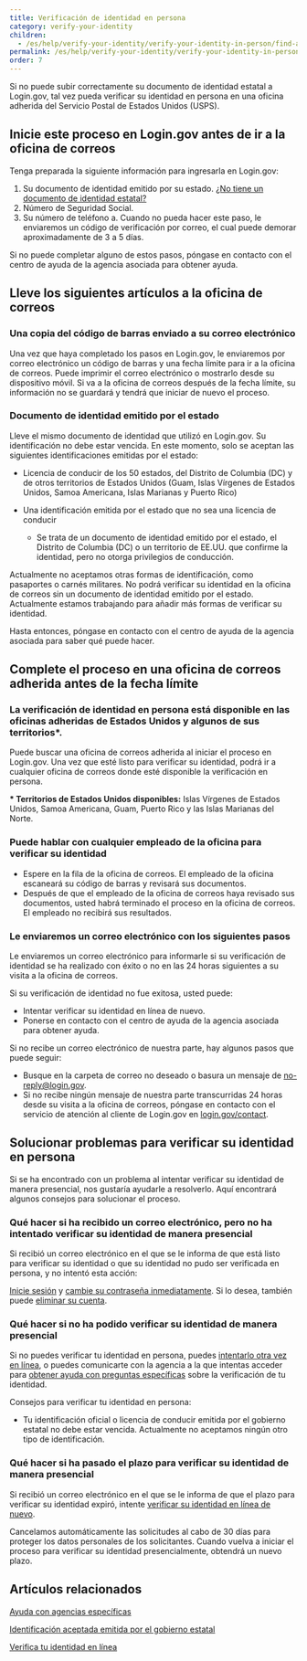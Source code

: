```yaml
---
title: Verificación de identidad en persona
category: verify-your-identity
children: 
  - /es/help/verify-your-identity/verify-your-identity-in-person/find-a-participating-post-office/
permalink: /es/help/verify-your-identity/verify-your-identity-in-person/
order: 7
---
```

Si no puede subir correctamente su documento de identidad estatal a Login.gov, tal vez pueda verificar su identidad en persona en una oficina adherida del Servicio Postal de Estados Unidos (USPS).

## Inicie este proceso en Login.gov antes de ir a la oficina de correos 

Tenga preparada la siguiente información para ingresarla en Login.gov:

1. Su documento de identidad emitido por su estado. [¿No tiene un documento de identidad estatal?](/es/help/verify-your-identity/accepted-state-issued-identification/)
2. Número de Seguridad Social.
3. Su número de teléfono
   a. Cuando no pueda hacer este paso, le enviaremos un código de verificación por correo, el cual puede demorar aproximadamente de 3 a 5 días.

Si no puede completar alguno de estos pasos, póngase en contacto con el centro de ayuda de la agencia asociada para obtener ayuda.

## Lleve los siguientes artículos a la oficina de correos

### Una copia del código de barras enviado a su correo electrónico

Una vez que haya completado los pasos en Login.gov, le enviaremos por correo electrónico un código de barras y una fecha límite para ir a la oficina de correos. Puede imprimir el correo electrónico o mostrarlo desde su dispositivo móvil. Si va a la oficina de correos después de la fecha límite, su información no se guardará y tendrá que iniciar de nuevo el proceso.

### Documento de identidad emitido por el estado

Lleve el mismo documento de identidad que utilizó en Login.gov. Su identificación no debe estar vencida. En este momento, solo se aceptan las siguientes identificaciones emitidas por el estado: 

* Licencia de conducir de los 50 estados, del Distrito de Columbia (DC) y de otros territorios de Estados Unidos (Guam, Islas Vírgenes de Estados Unidos, Samoa Americana, Islas Marianas y Puerto Rico)
* Una identificación emitida por el estado que no sea una licencia de conducir

  * Se trata de un documento de identidad emitido por el estado, el Distrito de Columbia (DC) o un territorio de EE.UU. que confirme la identidad, pero no otorga privilegios de conducción.

Actualmente no aceptamos otras formas de identificación, como pasaportes o carnés militares. No podrá verificar su identidad en la oficina de correos sin un documento de identidad emitido por el estado. Actualmente estamos trabajando para añadir más formas de verificar su identidad.

Hasta entonces, póngase en contacto con el centro de ayuda de la agencia asociada para saber qué puede hacer.

## Complete el proceso en una oficina de correos adherida antes de la fecha límite

### La verificación de identidad en persona está disponible en las oficinas adheridas de Estados Unidos y algunos de sus territorios*. 

Puede buscar una oficina de correos adherida al iniciar el proceso en Login.gov. Una vez que esté listo para verificar su identidad, podrá ir a cualquier oficina de correos donde esté disponible la verificación en persona.

**\* Territorios de Estados Unidos disponibles:** Islas Vírgenes de Estados Unidos, Samoa Americana, Guam, Puerto Rico y las Islas Marianas del Norte.

### Puede hablar con cualquier empleado de la oficina para verificar su identidad

* Espere en la fila de la oficina de correos. El empleado de la oficina escaneará su código de barras y revisará sus documentos.
* Después de que el empleado de la oficina de correos haya revisado sus documentos, usted habrá terminado el proceso en la oficina de correos. El empleado no recibirá sus resultados.

### Le enviaremos un correo electrónico con los siguientes pasos

Le enviaremos un correo electrónico para informarle si su verificación de identidad se ha realizado con éxito o no en las 24 horas siguientes a su visita a la oficina de correos.

Si su verificación de identidad no fue exitosa, usted puede:

* Intentar verificar su identidad en línea de nuevo.
* Ponerse en contacto con el centro de ayuda de la agencia asociada para obtener ayuda.

Si no recibe un correo electrónico de nuestra parte, hay algunos pasos que puede seguir:

* Busque en la carpeta de correo no deseado o basura un mensaje de [no-reply@login.gov](mailto:no-reply@login.gov).
* Si no recibe ningún mensaje de nuestra parte transcurridas 24 horas desde su visita a la oficina de correos, póngase en contacto con el servicio de atención al cliente de Login.gov en [login.gov/contact](https://login.gov/contact).

## Solucionar problemas para verificar su identidad en persona

Si se ha encontrado con un problema al intentar verificar su identidad de manera presencial, nos gustaría ayudarle a resolverlo. Aquí encontrará algunos consejos para solucionar el proceso.

### Qué hacer si ha recibido un correo electrónico, pero no ha intentado verificar su identidad de manera presencial

Si recibió un correo electrónico en el que se le informa de que está listo para verificar su identidad o que su identidad no pudo ser verificada en persona, y no intentó esta acción: 

[Inicie sesión](https://secure.login.gov/es/) y [cambie su contraseña inmediatamente](/es/help/manage-your-account/change-your-password/). Si lo desea, también puede [eliminar su cuenta](/es/help/manage-your-account/delete-your-account/).

### Qué hacer si no ha podido verificar su identidad de manera presencial

Si no puedes verificar tu identidad en persona, puedes [intentarlo otra vez en línea](/es/help/verify-your-identity/how-to-verify-your-identity/), o puedes comunicarte con la agencia a la que intentas acceder para [obtener ayuda con preguntas específicas](/es/help/specific-agencies/overview/) sobre la verificación de tu identidad.

Consejos para verificar tu identidad en persona:

* Tu identificación oficial o licencia de conducir emitida por el gobierno estatal no debe estar vencida. Actualmente no aceptamos ningún otro tipo de identificación.

### Qué hacer si ha pasado el plazo para verificar su identidad de manera presencial

Si recibió un correo electrónico en el que se le informa de que el plazo para verificar su identidad expiró, intente [verificar su identidad en línea de nuevo](/es/help/verify-your-identity/how-to-verify-your-identity/).

Cancelamos automáticamente las solicitudes al cabo de 30 días para proteger los datos personales de los solicitantes. Cuando vuelva a iniciar el proceso para verificar su identidad presencialmente, obtendrá un nuevo plazo.

## Artículos relacionados

[Ayuda con agencias específicas](/es/help/specific-agencies/overview/)

[Identificación aceptada emitida por el gobierno estatal](/es/help/verify-your-identity/accepted-state-issued-identification/)

[Verifica tu identidad en línea](/es/help/verify-your-identity/how-to-verify-your-identity/)